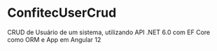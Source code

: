 # ConfitecUserCrud
CRUD de Usuário de um sistema, utilizando API .NET 6.0 com EF Core como ORM e App em Angular 12
